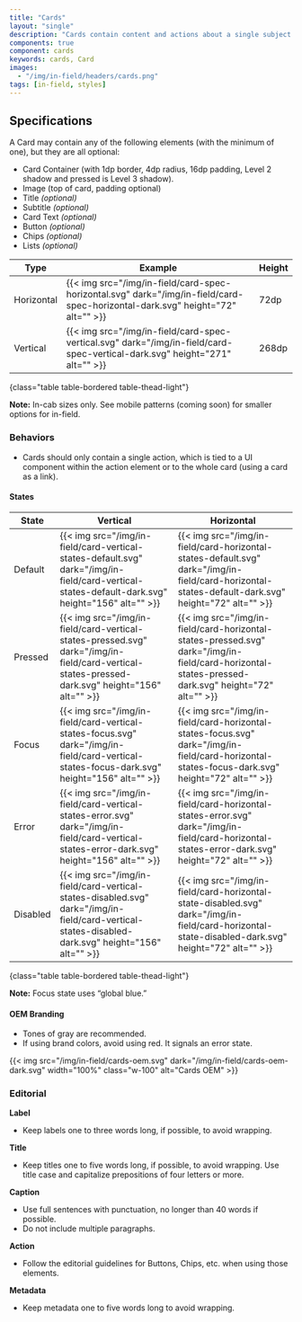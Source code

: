 ```yaml
---
title: "Cards"
layout: "single"
description: "Cards contain content and actions about a single subject."
components: true
component: cards
keywords: cards, Card
images:
  - "/img/in-field/headers/cards.png"
tags: [in-field, styles]
---
```


## Specifications

A Card may contain any of the following elements (with the minimum of one), but they are all optional:

- Card Container (with 1dp border, 4dp radius, 16dp padding, Level 2 shadow and pressed is Level 3 shadow).
- Image (top of card, padding optional)
- Title _(optional)_
- Subtitle _(optional)_
- Card Text _(optional)_
- Button _(optional)_
- Chips _(optional)_
- Lists _(optional)_

<!-- prettier-ignore-start -->
| Type       | Example                                                                                                                        | Height |
|------------| ------------------------------------------------------------------------------------------------------------------------------ | ------ |
| Horizontal | {{< img src="/img/in-field/card-spec-horizontal.svg" dark="/img/in-field/card-spec-horizontal-dark.svg" height="72" alt="" >}} | 72dp   |
| Vertical   | {{< img src="/img/in-field/card-spec-vertical.svg" dark="/img/in-field/card-spec-vertical-dark.svg" height="271" alt="" >}}    | 268dp  |
{class="table table-bordered table-thead-light"}
<!-- prettier-ignore-end -->

**Note:** In-cab sizes only. See mobile patterns (coming soon) for smaller options for in-field.

### Behaviors

- Cards should only contain a single action, which is tied to a UI component within the action element or to the whole card (using a card as a link).

#### States

<!-- prettier-ignore-start -->
| State    | Vertical                                                                   | Horizontal
| -------- | ---------------------------------------------------------------------------------- | ---------------------------------------------------------------------------------- |
| Default  | {{< img src="/img/in-field/card-vertical-states-default.svg" dark="/img/in-field/card-vertical-states-default-dark.svg" height="156" alt="" >}} | {{< img src="/img/in-field/card-horizontal-states-default.svg" dark="/img/in-field/card-horizontal-states-default-dark.svg" height="72" alt="" >}} |
| Pressed    | {{< img src="/img/in-field/card-vertical-states-pressed.svg" dark="/img/in-field/card-vertical-states-pressed-dark.svg" height="156" alt="" >}} | {{< img src="/img/in-field/card-horizontal-states-pressed.svg" dark="/img/in-field/card-horizontal-states-pressed-dark.svg" height="72" alt="" >}} |
| Focus | {{< img src="/img/in-field/card-vertical-states-focus.svg" dark="/img/in-field/card-vertical-states-focus-dark.svg" height="156" alt="" >}} | {{< img src="/img/in-field/card-horizontal-states-focus.svg" dark="/img/in-field/card-horizontal-states-focus-dark.svg" height="72" alt="" >}} |
| Error | {{< img src="/img/in-field/card-vertical-states-error.svg" dark="/img/in-field/card-vertical-states-error-dark.svg" height="156" alt="" >}} | {{< img src="/img/in-field/card-horizontal-states-error.svg" dark="/img/in-field/card-horizontal-states-error-dark.svg" height="72" alt="" >}} |
| Disabled| {{< img src="/img/in-field/card-vertical-states-disabled.svg" dark="/img/in-field/card-vertical-states-disabled-dark.svg" height="156" alt="" >}} | {{< img src="/img/in-field/card-horizontal-state-disabled.svg" dark="/img/in-field/card-horizontal-state-disabled-dark.svg" height="72" alt="" >}} |
{class="table table-bordered table-thead-light"}
<!-- prettier-ignore-end -->

**Note:** Focus state uses “global blue.”

#### OEM Branding

- Tones of gray are recommended.
- If using brand colors, avoid using red. It signals an error state.

{{< img src="/img/in-field/cards-oem.svg" dark="/img/in-field/cards-oem-dark.svg" width="100%" class="w-100" alt="Cards OEM" >}}

### Editorial

**Label**

- Keep labels one to three words long, if possible, to avoid wrapping.

**Title**

- Keep titles one to five words long, if possible, to avoid wrapping. Use title case and capitalize prepositions of four letters or more.

**Caption**

- Use full sentences with punctuation, no longer than 40 words if possible.
- Do not include multiple paragraphs.

**Action**

- Follow the editorial guidelines for Buttons, Chips, etc. when using those elements.

**Metadata**

- Keep metadata one to five words long to avoid wrapping.
